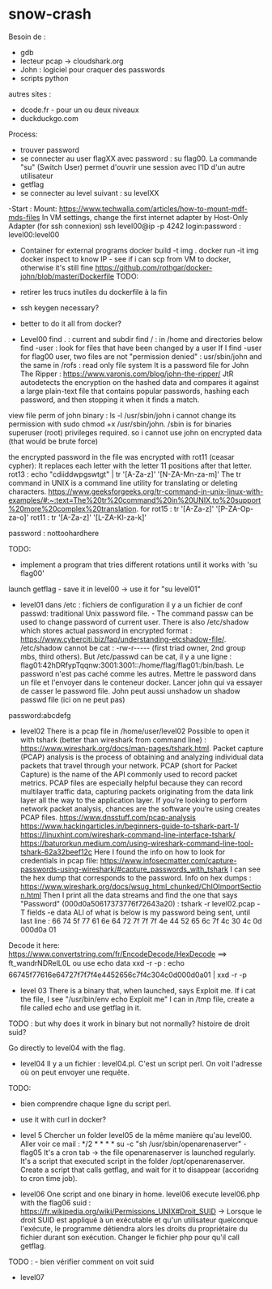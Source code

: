 # snow-crash
Besoin de :
- gdb
- lecteur pcap -> cloudshark.org
- John : logiciel pour craquer des passwords
- scripts python

autres sites :
- dcode.fr - pour un ou deux niveaux
- duckduckgo.com


Process:
- trouver password
- se connecter au user flagXX avec password : su flag00. La commande "su" (Switch User) permet d'ouvrir une session avec l'ID d'un autre utilisateur
- getflag
- se connecter au level suivant : su levelXX

-Start : 
Mount: https://www.techwalla.com/articles/how-to-mount-mdf-mds-files
In VM settings, change the first internet adapter by Host-Only Adapter (for ssh connexion)
ssh level00@ip -p 4242
login:password : level00:level00

- Container for external programs
docker build -t img .
docker run -it img
docker inspect to know IP - see if i can scp from VM to docker, otherwise it's still fine
https://github.com/rothgar/docker-john/blob/master/Dockerfile
TODO:
- retirer les trucs inutiles du dockerfile à la fin
- ssh keygen necessary?
- better to do it all from docker?


- Level00
find . : current and subdir
find / : in /home and directories below
find -user : look for files that have been changed by a user
If I find -user for flag00 user, two files are not "permission denied" : usr/sbin/john and the same in /rofs : read only file system
It is a password file for John The Ripper : https://www.varonis.com/blog/john-the-ripper/
JtR autodetects the encryption on the hashed data and compares it against a large plain-text file that contains popular passwords, hashing each password, and then stopping it when it finds a match.

view file perm of john binary : ls -l /usr/sbin/john
i cannot change its permission with sudo chmod +x /usr/sbin/john. /sbin is for binaries superuser (root) privileges required.
so i cannot use john on encrypted data (that would be brute force)

the encrypted password in the file was encrypted with rot11 (ceasar cypher): It replaces each letter with the letter 11 positions after that letter.
rot13 : echo "cdiiddwpgswtgt" | tr '[A-Za-z]' '[N-ZA-Mn-za-m]'
The tr command in UNIX is a command line utility for translating or deleting characters.
https://www.geeksforgeeks.org/tr-command-in-unix-linux-with-examples/#:~:text=The%20tr%20command%20in%20UNIX,to%20support%20more%20complex%20translation. 
for rot15 : tr '[A-Za-z]' '[P-ZA-Op-za-o]'
rot11 : tr '[A-Za-z]' '[L-ZA-Kl-za-k]'

password : nottoohardhere

TODO:
- implement a program that tries different rotations until it works with 'su flag00'

launch getflag - save it in level00
-> use it for "su level01"

- level01
dans /etc : fichiers de configuration
il y a un fichier de conf passwd: traditional Unix password file. - The command passw can be used to change password of current user.
There is also /etc/shadow which stores actual password in encrypted format : https://www.cyberciti.biz/faq/understanding-etcshadow-file/.
/etc/shadow cannot be cat : -rw-r----- (first triad owner, 2nd group mbs, third others).
But /etc/passwd can be cat, il y a une ligne : flag01:42hDRfypTqqnw:3001:3001::/home/flag/flag01:/bin/bash.
Le password n'est pas caché comme les autres.
Mettre le password dans un file et l'envoyer dans le conteneur docker. 
Lancer john qui va essayer de casser le password file.
John peut aussi unshadow un shadow passwd file (ici on ne peut pas)

password:abcdefg

- level02
There is a pcap file in /home/user/level02
Possible to open it with tshark (better than wireshark from command line) : https://www.wireshark.org/docs/man-pages/tshark.html.
Packet capture (PCAP) analysis is the process of obtaining and analyzing individual data packets that travel through your network.
PCAP (short for Packet Capture) is the name of the API commonly used to record packet metrics. PCAP files are especially helpful because they can record multilayer traffic data, capturing packets originating from the data link layer all the way to the application layer. If you’re looking to perform network packet analysis, chances are the software you’re using creates PCAP files.
https://www.dnsstuff.com/pcap-analysis 
https://www.hackingarticles.in/beginners-guide-to-tshark-part-1/
https://linuxhint.com/wireshark-command-line-interface-tshark/
https://baturorkun.medium.com/using-wireshark-command-line-tool-tshark-62a32beef12c
Here I found the info on how to look for credentials in pcap file: https://www.infosecmatter.com/capture-passwords-using-wireshark/#capture_passwords_with_tshark 
I can see the hex dump that corresponds to the password.
Info on hex dumps : https://www.wireshark.org/docs/wsug_html_chunked/ChIOImportSection.html
Then I print all the data streams and find the one that says "Password" (000d0a50617373776f72643a20) : tshark -r level02.pcap -T fields -e  data
ALl of what is below is my password being sent, until last line : 
66
74
5f
77
61
6e
64
72
7f
7f
7f
4e
44
52
65
6c
7f
4c
30
4c
0d
000d0a
01

Decode it here: https://www.convertstring.com/fr/EncodeDecode/HexDecode ==> ft_wandrNDRelL0L
ou use echo data xxd -r -p : echo 66745f77616e64727f7f7f4e4452656c7f4c304c0d000d0a01 | xxd -r -p


- level 03
There is a binary that, when launched, says Exploit me.
If i cat the file, I see "/usr/bin/env echo Exploit me"
I can in /tmp file, create a file called echo and use getflag in it.

TODO : but why does it work in binary but not normally? histoire de droit suid?

Go directly to level04 with the flag.

- level04
Il y a un fichier : level04.pl. C'est un script perl.
On voit l'adresse où on peut envoyer une requête.

TODO: 
- bien comprendre chaque ligne du script perl.
- use it with curl in docker?

- level 5
Chercher un folder level05 de la même manière qu'au level00.
Aller voir ce mail : */2 * * * * su -c "sh /usr/sbin/openarenaserver" - flag05
It's a cron tab -> the file openarenaserver is launched regularly. It's a script that executed script in the folder /opt/openarenaserver.
Create a script that calls getflag, and wait for it to disappear (accoridng to cron time job).

- level06
One script and one binary in home.
level06 execute level06.php with the flag06 suid : https://fr.wikipedia.org/wiki/Permissions_UNIX#Droit_SUID -> Lorsque le droit SUID est appliqué à un exécutable et qu'un utilisateur quelconque l'exécute, le programme détiendra alors les droits du propriétaire du fichier durant son exécution.
Changer le fichier php pour qu'il call getflag.

TODO : - bien vérifier comment on voit suid

- level07